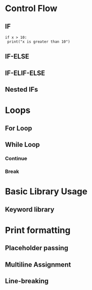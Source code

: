 # Control Flow
## IF
```
if x > 10:
 print("x is greater than 10")
```
## IF-ELSE
## IF-ELIF-ELSE
## Nested IFs

# Loops

## For Loop

## While Loop

### Continue
### Break


# Basic Library Usage
## Keyword library

# Print formatting
## Placeholder passing

## Multiline Assignment
## Line-breaking
